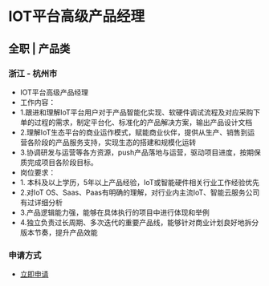 
# IOT平台高级产品经理
## 全职  |  产品类
### 浙江 - 杭州市

- IOT平台高级产品经理
- 工作内容：
- 1.跟进和理解IoT平台用户对于产品智能化实现、软硬件调试流程及对应采购下单的过程的需求，制定平台化、标准化的产品解决方案，输出产品设计文档
- 2.理解IoT生态平台的商业运作模式，赋能商业伙伴，提供从生产、销售到运营各阶段的产品服务支持，实现生态的搭建和规模化运转
- 3.协调研发与运营等各方资源，push产品落地与运营，驱动项目进度，按期保质完成项目各阶段目标。
- 岗位要求：
- 1.&nbsp;本科及以上学历，5年以上产品经验，IoT或智能硬件相关行业工作经验优先
- 2.对IoT&nbsp;OS、Saas、Paas有明确的理解，对行业内主流IoT、智能云服务公司有过详细分析
- 3.产品逻辑能力强，能够在具体执行的项目中进行体现和举例
- 4.独立负责过长周期、多次迭代的重要产品线，能够针对商业计划良好地拆分版本节奏，提升产品效能
### 申请方式
- <a href="mailto:hr@tuya.com?subject=求职简历-IOT平台高级产品经理-来自GitHub">立即申请</a>